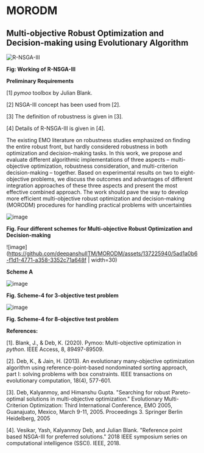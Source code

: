 # MORODM
## Multi-objective Robust Optimization and Decision-making using Evolutionary Algorithm

![R-NSGA-III](https://github.com/deepanshuIITM/MORODM/assets/137225940/9004e11b-f8c1-41ee-84ab-c5df11a07198)

**Fig: Working of R-NSGA-III**


**Preliminary Requirements**

[1] _pymoo_ toolbox by Julian Blank.

[2] NSGA-III concept has been used from [2].

[3] The definition of robustness is given in [3].

[4] Details of R-NSGA-III is given in [4].

The existing EMO literature on robustness studies emphasized on finding the entire robust front, 
but hardly considered robustness in both optimization and decision-making tasks. In this work, 
we propose and evaluate different algorithmic implementations of three aspects – multi-objective 
optimization, robustness consideration, and multi-criterion decision-making – together. Based on 
experimental results on two to eight-objective problems, we discuss the outcomes and advantages of 
different integration approaches of these three aspects and present the most effective combined approach. 
The work should pave the way to develop more efficient multi-objective robust optimization and 
decision-making (MORODM) procedures for handling practical problems with uncertainties



![image](https://github.com/deepanshuIITM/MORODM/assets/137225940/a6b70478-b5fe-49b8-ae2b-4171e58dd96d)


**Fig. Four different schemes for Multi-objective Robust Optimization and Decision-making**

![image](https://github.com/deepanshuIITM/MORODM/assets/137225940/5ad1a0b6-f1d1-4771-a358-3352c71a648f | width=30)

**Scheme A**



![image](https://github.com/deepanshuIITM/MORODM/assets/137225940/3014226a-ce5b-48f5-b285-285315902056)


**Fig. Scheme-4 for 3-objective test problem**

![image](https://github.com/deepanshuIITM/MORODM/assets/137225940/79a1d45b-c9f5-4312-a54b-3111d53215f3)


**Fig. Scheme-4 for 8-objective test problem**


**References:**

[1]. Blank, J., & Deb, K. (2020). Pymoo: Multi-objective optimization in _python_. IEEE Access, 8, 89497-89509.

[2]. Deb, K., & Jain, H. (2013). An evolutionary many-objective optimization algorithm using reference-point-based nondominated sorting approach, part I: solving problems with box constraints. IEEE transactions on evolutionary computation, 18(4), 577-601.

[3]. Deb, Kalyanmoy, and Himanshu Gupta. "Searching for robust Pareto-optimal solutions in multi-objective optimization." Evolutionary Multi-Criterion Optimization: Third International Conference, EMO 2005, Guanajuato, Mexico, March 9-11, 2005. Proceedings 3. Springer Berlin Heidelberg, 2005

[4]. Vesikar, Yash, Kalyanmoy Deb, and Julian Blank. "Reference point based NSGA-III for preferred solutions." 2018 IEEE symposium series on computational intelligence (SSCI). IEEE, 2018.
